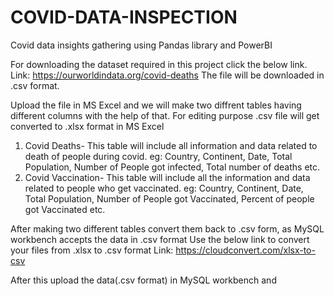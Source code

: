 # COVID-DATA-INSPECTION

Covid data insights gathering using Pandas library and PowerBI

For downloading the dataset required in this project click the below link.
Link: https://ourworldindata.org/covid-deaths
The file will be downloaded in .csv format.

Upload the file in MS Excel and we will make two diffrent tables having different columns with the help of that.
For editing purpose .csv file will get converted to .xlsx format in MS Excel
1. Covid Deaths- This table will include all information and data related to death of people during covid. eg: Country, Continent, Date, Total Population, Number of People got infected, Total number of deaths etc.
2. Covid Vaccination- This table will include all the information and data related to people who get vaccinated. eg: Country, Continent, Date, Total Population, Number of People got Vaccinated, Percent of people got Vaccinated etc.

After making two different tables convert them back to .csv form, as MySQL workbench accepts the data in .csv format
Use the below link to convert your files from .xlsx to .csv format
Link: https://cloudconvert.com/xlsx-to-csv

After this upload the data(.csv format) in MySQL workbench and 
